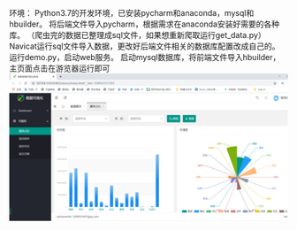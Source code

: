 环境：
Python3.7的开发环境，已安装pycharm和anaconda，mysql和hbuilder。
将后端文件导入pycharm，根据需求在anaconda安装好需要的各种库。
（爬虫完的数据已整理成sql文件，如果想重新爬取运行get_data.py）
Navicat运行sql文件导入数据，更改好后端文件相关的数据库配置改成自己的。
运行demo.py，启动web服务。
启动mysql数据库，将前端文件导入hbuilder，主页面点击在游览器运行即可
![image](https://github.com/suihanwinter/python-web/blob/master/ph.png)
